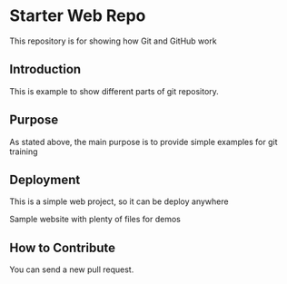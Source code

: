 # Starter Web Repo

This repository is for showing how Git and GitHub work

## Introduction

This is example to show different parts of git repository. 

## Purpose

As stated above, the main purpose is to provide simple examples for git training

## Deployment

This is a simple web project, so it can be deploy anywhere

Sample website with plenty of files for demos

## How to Contribute
You can send a new pull request.